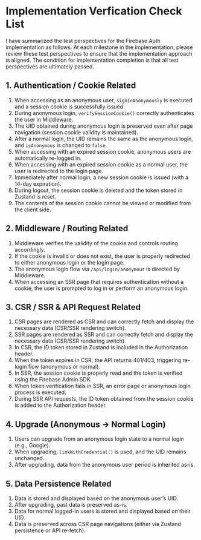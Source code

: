 # Implementation Verfication Check List

I have summarized the test perspectives for the Firebase Auth implementation as follows.
At each milestone in the implementation, please review these test perspectives to ensure that the implementation approach is aligned.
The condition for implementation completion is that all test perspectives are ultimately passed.

## 1. Authentication / Cookie Related

1. When accessing as an anonymous user, `signInAnonymously` is executed and a session cookie is successfully issued.
2. During anonymous login, `verifySessionCookie()` correctly authenticates the user in Middleware.
3. The UID obtained during anonymous login is preserved even after page navigation (session cookie validity is maintained).
4. After a normal login, the UID remains the same as the anonymous login, and `isAnonymous` is changed to `false`.
5. When accessing with an expired session cookie, anonymous users are automatically re-logged in.
6. When accessing with an expired session cookie as a normal user, the user is redirected to the login page.
7. Immediately after normal login, a new session cookie is issued (with a 14-day expiration).
8. During logout, the session cookie is deleted and the token stored in Zustand is reset.
9. The contents of the session cookie cannot be viewed or modified from the client side.

## 2. Middleware / Routing Related

1. Middleware verifies the validity of the cookie and controls routing accordingly.
2. If the cookie is invalid or does not exist, the user is properly redirected to either anonymous login or the login page.
3. The anonymous login flow via `/api/login/anonymous` is directed by Middleware.
4. When accessing an SSR page that requires authentication without a cookie, the user is prompted to log in or perform an anonymous login.

## 3. CSR / SSR & API Request Related

1. CSR pages are rendered as CSR and can correctly fetch and display the necessary data (CSR/SSR rendering switch).
2. SSR pages are rendered as SSR and can correctly fetch and display the necessary data (CSR/SSR rendering switch).
3. In CSR, the ID token stored in Zustand is included in the Authorization header.
4. When the token expires in CSR, the API returns 401/403, triggering re-login flow (anonymous or normal).
5. In SSR, the session cookie is properly read and the token is verified using the Firebase Admin SDK.
6. When token verification fails in SSR, an error page or anonymous login process is executed.
7. During SSR API requests, the ID token obtained from the session cookie is added to the Authorization header.

## 4. Upgrade (Anonymous → Normal Login)

1. Users can upgrade from an anonymous login state to a normal login (e.g., Google).
2. When upgrading, `linkWithCredential()` is used, and the UID remains unchanged.
3. After upgrading, data from the anonymous user period is inherited as-is.

## 5. Data Persistence Related

1. Data is stored and displayed based on the anonymous user’s UID.
2. After upgrading, past data is preserved as-is.
3. Data for normal logged-in users is stored and displayed based on their UID.
4. Data is preserved across CSR page navigations (either via Zustand persistence or API re-fetch).
